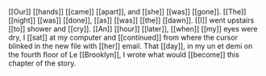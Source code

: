 [[Our]] [[hands]] [[came]] [[apart]], and [[she]] [[was]] [[gone]]. [[The]] [[night]] [[was]] [[done]], [[as]] [[was]] [[the]] [[dawn]]. [[I]] went upstairs [[to]] shower and [[cry]]. [[An]] [[hour]] [[later]], [[when]] [[my]] eyes were dry, I [[sat]] at my computer and [[continued]] from where the cursor blinked in the new file with [[her]] email. That [[day]], in my un et demi on the fourth floor of Le [[Brooklyn]], I wrote what would [[become]] this chapter of the story.